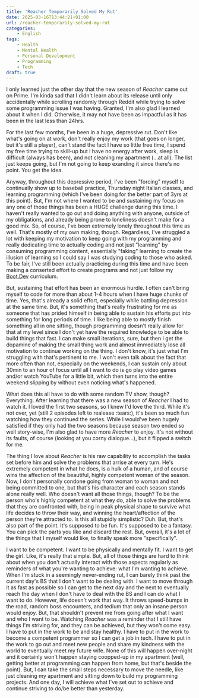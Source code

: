 ```yaml
---
title: 'Reacher Temporarily Solved My Rut'
date: 2025-03-16T13:44:21+01:00
url: /reacher-temporarily-solved-my-rut
categories:
    - English
tags:
    - Health
    - Mental Health
    - Personal Development
    - Programming
    - Tech
draft: true
---
```


I only learned just the other day that the new season of _Reacher_ came out on Prime. I'm kinda sad that I didn't learn about its release until only accidentally while scrolling randomly through Reddit while trying to solve some programming issue I was having. Granted, I'm also glad I learned about it when I did. Otherwise, it may not have been as impactful as it has been in the last less than 24hrs.

For the last few months, I've been in a huge, depressive rut. Don't like what's going on at work, don't really enjoy my work (that goes on longer, but it's still a player), can't stand the fact I have so little free time, I spend my free time trying to skill-up but I have no energy after work, sleep is difficult (always has been), and not cleaning my apartment (...at all). The list just keeps going, but I'm not going to keep exanding it since there's no point. You get the idea.

Anyway, throughout this depressive period, I've been "forcing" myself to continually show up to baseball practice, Thursday night Italian classes, and learning programming (which I've been doing for the better part of 3yrs at this point). But, I'm not where I wanted to be and sustaining my focus on any one of those things has been a HUGE challenge during this time. I haven't really wanted to go out and doing anything with anyone, outside of my obligations, and already being prone to loneliness doesn't make for a good mix. So, of course, I've been extremely lonely throughout this time as well. That's mostly of my own making, though. Regardless, I've struggled a lot with keeping my motivation to keep going with my programming and really dedicating time to actually coding and not just "learning" by consuming programming content, essentially "faking" learning to create the illusion of learning so I could say I was studying coding to those who asked. To be fair, I've still been actually practicing during this time and have been making a conserted effort to create programs and not just follow my [Boot.Dev](boot.dev) curriculum. 

But, sustaining that effort has been an enormous hurdle. I often can't bring myself to code for more than about 1-4 hours when I have huge chunks of time. Yes, that's already a solid effort, especially while battling depression at the same time. But, it's something that's really frustrating for me as someone that has prided himself in being able to sustain his efforts put into something for long periods of time. I like being able to mostly finish something all in one sitting, though programming doesn't really allow for that at my level since I don't yet have the required knowledge to be able to build things that fast. I can make small iterations, sure, but then I get the dopamine of making the small thing work and almost immediately lose all motivation to continue working on the thing. I don't know, it's just what I'm struggling with that's pertinent to me. I won't even talk about the fact that more often than not, especially on the weekends, I can sustain only about 30min to an hour of focus until all I want to do is go play video games and/or watch YouTube for a little bit, which then turns into the entire weekend slipping by without even noticing what's happened.

What does this all have to do with some random TV show, though? Everything. After learning that there was a new season of _Reacher_ I had to watch it. I loved the first two seasons, so I knew I'd love the third. While it's not over, yet (still 2 episodes left to realease :tears:), it's been so much fun watching how they continued the series. While I would've been hugely satisfied if they only had the two seasons because season two ended so well story-wise, I'm also glad to have more _Reacher_ to enjoy. It's not without its faults, of course (looking at you corny dialogue...), but it flipped a switch for me. 

The thing I love about _Reacher_ is his raw capability to accomplish the tasks set before him and solve the problems that arrise at every turn. He's extremely competent in what he does, is a hulk of a human, and of course wins the affection of the beautiful, highly competent woman of the season. Now, I don't personally condone going from woman to woman and not being committed to one, but that's his character and each season stands alone really well. Who doesn't want all those things, though? To be the person who's highly competent at what they do, able to solve the problems that they are confronted with, being in peak physical shape to survive what life decides to throw their way, and winning the heart/affection of the person they're attracted to. Is this all stupidly simplistic? Duh. But, that's also part of the point. It's supposed to be fun. It's supposed to be a fantasy. You can pick the parts you like and discard the rest. But, overall, it's a lot of the things that I myself would like, to finally speak more "specifically". 

I want to be competent. I want to be physically and mentally fit. I want to get the girl. Like, it's really that simple. But, all of those things are hard to think about when you don't actually interact with those aspects regularly as reminders of what you're wanting to achieve: what I'm wanting to achieve. When I'm stuck in a seemingly never-ending rut, I can barely think past the current day's BS that I don't want to be dealing with. I want to move through it as fast as possible so I can get to the next day and the next to eventually reach the day when I don't have to deal with the BS and I can do what I want to do. However, life doesn't work that way. It throws speed-bumps in the road, random boss encounters, and tedium that only an insane person would enjoy. But, that shouldn't prevent me from going after what I want and who I want to be. Watching _Reacher_ was a reminder that I still have things I'm striving for, and they can be achieved, but they won't come easy. I have to put in the work to be and stay healthy. I have to put in the work to become a competent programmer so I can get a job in tech. I have to put in the work to go out and meet new people and share my kindness with the world to eventually meet my future wife. None of this will happen over-night and it certainly won't happen staying coopped-up in my apartment (well, getting better at programming can happen from home, but that's beside the point). But, I can take the small steps necessary to move the needle, like just cleaning my apartment and sitting down to build my programming projects. And one day, I will achieve what I've set out to achieve and continue striving to do/be better than yesterday.
